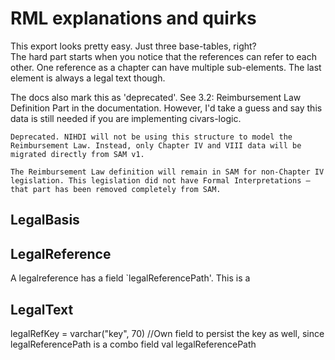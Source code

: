 # RML explanations and quirks
This export looks pretty easy. Just three base-tables, right?  
The hard part starts when you notice that the references can refer to each other. One reference as a chapter can have multiple 
sub-elements. The last element is always a legal text though.  

The docs also mark this as 'deprecated'. See 3.2: Reimbursement Law Definition Part in the documentation. 
However, I'd take a guess and say this data is still needed if you are implementing civars-logic.
```
Deprecated. NIHDI will not be using this structure to model the Reimbursement Law. Instead, only Chapter IV and VIII data will be migrated directly from SAM v1. 

The Reimbursement Law definition will remain in SAM for non-Chapter IV legislation. This legislation did not have Formal Interpretations – that part has been removed completely from SAM.
```

## LegalBasis

## LegalReference
A legalreference has a field `legalReferencePath'. This is a 

## LegalText
legalRefKey = varchar("key", 70) //Own field to persist the key as well, since legalReferencePath is a combo field
val legalReferencePath